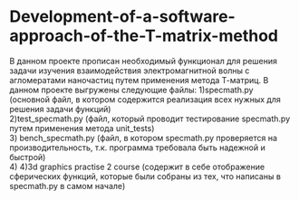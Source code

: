 # Development-of-a-software-approach-of-the-T-matrix-method
В данном проекте прописан необходимый функционал для решения задачи изучения взаимодействия электромагнитной волны с агломератами наночастиц путем
применения метода Т-матриц. В данном проекте выгружены следующие файлы:
1)specmath.py (основной файл, в котором содержится реализация всех нужных для решения задачи функций)  
2)test_specmath.py (файл, который проводит тестирование specmath.py путем применения метода unit_tests)  
3) bench_specmath.py  (файл, в котором specmath.py проверяется на производительность, т.к. программа требовала быть надежной и быстрой)  
4) 4)3d graphics practise 2 course  (содержит в себе отображение сферических функций, которые были собраны из тех, что написаны в specmath.py в самом начале)

